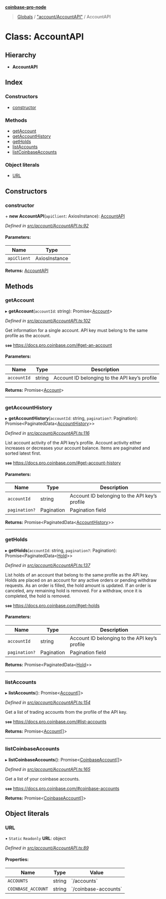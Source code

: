 **[coinbase-pro-node](../README.md)**

> [Globals](../globals.md) / ["account/AccountAPI"](../modules/_account_accountapi_.md) / AccountAPI

# Class: AccountAPI

## Hierarchy

- **AccountAPI**

## Index

### Constructors

- [constructor](_account_accountapi_.accountapi.md#constructor)

### Methods

- [getAccount](_account_accountapi_.accountapi.md#getaccount)
- [getAccountHistory](_account_accountapi_.accountapi.md#getaccounthistory)
- [getHolds](_account_accountapi_.accountapi.md#getholds)
- [listAccounts](_account_accountapi_.accountapi.md#listaccounts)
- [listCoinbaseAccounts](_account_accountapi_.accountapi.md#listcoinbaseaccounts)

### Object literals

- [URL](_account_accountapi_.accountapi.md#url)

## Constructors

### constructor

\+ **new AccountAPI**(`apiClient`: AxiosInstance): [AccountAPI](_account_accountapi_.accountapi.md)

_Defined in [src/account/AccountAPI.ts:92](https://github.com/bennycode/coinbase-pro-node/blob/e431220/src/account/AccountAPI.ts#L92)_

#### Parameters:

| Name        | Type          |
| ----------- | ------------- |
| `apiClient` | AxiosInstance |

**Returns:** [AccountAPI](_account_accountapi_.accountapi.md)

## Methods

### getAccount

▸ **getAccount**(`accountId`: string): Promise<[Account](../interfaces/_account_accountapi_.account.md)\>

_Defined in [src/account/AccountAPI.ts:102](https://github.com/bennycode/coinbase-pro-node/blob/e431220/src/account/AccountAPI.ts#L102)_

Get information for a single account. API key must belong to the same profile as the account.

**`see`** https://docs.pro.coinbase.com/#get-an-account

#### Parameters:

| Name        | Type   | Description                                   |
| ----------- | ------ | --------------------------------------------- |
| `accountId` | string | Account ID belonging to the API key’s profile |

**Returns:** Promise<[Account](../interfaces/_account_accountapi_.account.md)\>

---

### getAccountHistory

▸ **getAccountHistory**(`accountId`: string, `pagination?`: Pagination): Promise<PaginatedData<[AccountHistory](../interfaces/_account_accountapi_.accounthistory.md)\>\>

_Defined in [src/account/AccountAPI.ts:116](https://github.com/bennycode/coinbase-pro-node/blob/e431220/src/account/AccountAPI.ts#L116)_

List account activity of the API key’s profile. Account activity either increases or decreases your account balance. Items are paginated and sorted latest first.

**`see`** https://docs.pro.coinbase.com/#get-account-history

#### Parameters:

| Name          | Type       | Description                                   |
| ------------- | ---------- | --------------------------------------------- |
| `accountId`   | string     | Account ID belonging to the API key’s profile |
| `pagination?` | Pagination | Pagination field                              |

**Returns:** Promise<PaginatedData<[AccountHistory](../interfaces/_account_accountapi_.accounthistory.md)\>\>

---

### getHolds

▸ **getHolds**(`accountId`: string, `pagination?`: Pagination): Promise<PaginatedData<[Hold](../interfaces/_account_accountapi_.hold.md)\>\>

_Defined in [src/account/AccountAPI.ts:137](https://github.com/bennycode/coinbase-pro-node/blob/e431220/src/account/AccountAPI.ts#L137)_

List holds of an account that belong to the same profile as the API key. Holds are placed on an account for any active orders or pending withdraw requests. As an order is filled, the hold amount is updated. If an order is canceled, any remaining hold is removed. For a withdraw, once it is completed, the hold is removed.

**`see`** https://docs.pro.coinbase.com/#get-holds

#### Parameters:

| Name          | Type       | Description                                   |
| ------------- | ---------- | --------------------------------------------- |
| `accountId`   | string     | Account ID belonging to the API key’s profile |
| `pagination?` | Pagination | Pagination field                              |

**Returns:** Promise<PaginatedData<[Hold](../interfaces/_account_accountapi_.hold.md)\>\>

---

### listAccounts

▸ **listAccounts**(): Promise<[Account](../interfaces/_account_accountapi_.account.md)[]\>

_Defined in [src/account/AccountAPI.ts:154](https://github.com/bennycode/coinbase-pro-node/blob/e431220/src/account/AccountAPI.ts#L154)_

Get a list of trading accounts from the profile of the API key.

**`see`** https://docs.pro.coinbase.com/#list-accounts

**Returns:** Promise<[Account](../interfaces/_account_accountapi_.account.md)[]\>

---

### listCoinbaseAccounts

▸ **listCoinbaseAccounts**(): Promise<[CoinbaseAccount](../interfaces/_account_accountapi_.coinbaseaccount.md)[]\>

_Defined in [src/account/AccountAPI.ts:165](https://github.com/bennycode/coinbase-pro-node/blob/e431220/src/account/AccountAPI.ts#L165)_

Get a list of your coinbase accounts.

**`see`** https://docs.pro.coinbase.com/#coinbase-accounts

**Returns:** Promise<[CoinbaseAccount](../interfaces/_account_accountapi_.coinbaseaccount.md)[]\>

## Object literals

### URL

▪ `Static` `Readonly` **URL**: object

_Defined in [src/account/AccountAPI.ts:89](https://github.com/bennycode/coinbase-pro-node/blob/e431220/src/account/AccountAPI.ts#L89)_

#### Properties:

| Name               | Type   | Value                  |
| ------------------ | ------ | ---------------------- |
| `ACCOUNTS`         | string | \`/accounts\`          |
| `COINBASE_ACCOUNT` | string | \`/coinbase-accounts\` |
